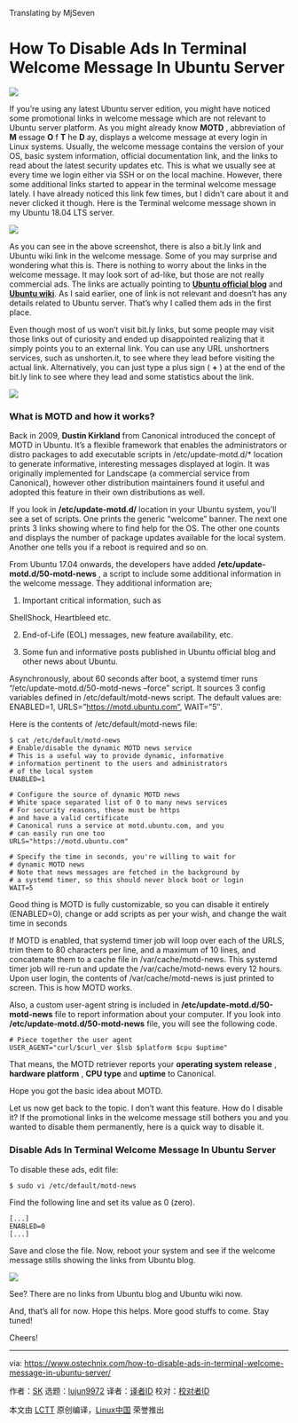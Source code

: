 Translating by MjSeven


How To Disable Ads In Terminal Welcome Message In Ubuntu Server
======

![](https://www.ostechnix.com/wp-content/uploads/2018/08/disable-ads-in-Terminal-welcome-message-in-Ubuntu-720x340.jpg)

If you’re using any latest Ubuntu server edition, you might have noticed some promotional links in welcome message which are not relevant to Ubuntu server platform. As you might already know **MOTD** , abbreviation of **M** essage **O** f **T** he **D** ay, displays a welcome message at every login in Linux systems. Usually, the welcome message contains the version of your OS, basic system information, official documentation link, and the links to read about the latest security updates etc. This is what we usually see at every time we login either via SSH or on the local machine. However, there some additional links started to appear in the terminal welcome message lately. I have already noticed this link few times, but I didn’t care about it and never clicked it though. Here is the Terminal welcome message shown in my Ubuntu 18.04 LTS server.

![](http://www.ostechnix.com/wp-content/uploads/2018/08/Ubuntu-Terminal-welcome-message.png)

As you can see in the above screenshot, there is also a bit.ly link and Ubuntu wiki link in the welcome message. Some of you may surprise and wondering what this is. There is nothing to worry about the links in the welcome message. It may look sort of ad-like, but those are not really commercial ads. The links are actually pointing to [**Ubuntu official blog**][1] and [**Ubuntu wiki**][2]. As I said earlier, one of link is not relevant and doesn’t has any details related to Ubuntu server. That’s why I called them ads in the first place.

Even though most of us won’t visit bit.ly links, but some people may visit those links out of curiosity and ended up disappointed realizing that it simply points you to an external link. You can use any URL unshortners services, such as unshorten.it, to see where they lead before visiting the actual link. Alternatively, you can just type a plus sign ( **+** ) at the end of the bit.ly link to see where they lead and some statistics about the link.

![](http://www.ostechnix.com/wp-content/uploads/2018/08/shortlink.png)

### What is MOTD and how it works?

Back in 2009, **Dustin Kirkland** from Canonical introduced the concept of MOTD in Ubuntu. It’s a flexible framework that enables the administrators or distro packages to add executable scripts in /etc/update-motd.d/* location to generate informative, interesting messages displayed at login. It was originally implemented for Landscape (a commercial service from Canonical), however other distribution maintainers found it useful and adopted this feature in their own distributions as well.

If you look in **/etc/update-motd.d/** location in your Ubuntu system, you’ll see a set of scripts. One prints the generic “welcome” banner. The next one prints 3 links showing where to find help for the OS. The other one counts and displays the number of package updates available for the local system. Another one tells you if a reboot is required and so on.

From Ubuntu 17.04 onwards, the developers have added **/etc/update-motd.d/50-motd-news** , a script to include some additional information in the welcome message. They additional information are;

  1. Important critical information, such as

ShellShock, Heartbleed etc.

  2. End-of-Life (EOL) messages, new feature availability, etc.

  3. Some fun and informative posts published in Ubuntu official blog and other news about Ubuntu.




Asynchronously, about 60 seconds after boot, a systemd timer runs “/etc/update-motd.d/50-motd-news –force” script. It sources 3 config variables defined in /etc/default/motd-news script. The default values are: ENABLED=1, URLS=”<https://motd.ubuntu.com”>, WAIT=”5″.

Here is the contents of /etc/default/motd-news file:
```
$ cat /etc/default/motd-news
# Enable/disable the dynamic MOTD news service
# This is a useful way to provide dynamic, informative
# information pertinent to the users and administrators
# of the local system
ENABLED=1

# Configure the source of dynamic MOTD news
# White space separated list of 0 to many news services
# For security reasons, these must be https
# and have a valid certificate
# Canonical runs a service at motd.ubuntu.com, and you
# can easily run one too
URLS="https://motd.ubuntu.com"

# Specify the time in seconds, you're willing to wait for
# dynamic MOTD news
# Note that news messages are fetched in the background by
# a systemd timer, so this should never block boot or login
WAIT=5

```

Good thing is MOTD is fully customizable, so you can disable it entirely (ENABLED=0), change or add scripts as per your wish, and change the wait time in seconds

If MOTD is enabled, that systemd timer job will loop over each of the URLS, trim them to 80 characters per line, and a maximum of 10 lines, and concatenate them to a cache file in /var/cache/motd-news. This systemd timer job will re-run and update the /var/cache/motd-news every 12 hours. Upon user login, the contents of /var/cache/motd-news is just printed to screen. This is how MOTD works.

Also, a custom user-agent string is included in **/etc/update-motd.d/50-motd-news** file to report information about your computer. If you look into **/etc/update-motd.d/50-motd-news** file, you will see the following code.
```
# Piece together the user agent
USER_AGENT="curl/$curl_ver $lsb $platform $cpu $uptime"

```

That means, the MOTD retriever reports your **operating system release** , **hardware platform** , **CPU type** and **uptime** to Canonical.

Hope you got the basic idea about MOTD.

Let us now get back to the topic. I don’t want this feature. How do I disable it? If the promotional links in the welcome message still bothers you and you wanted to disable them permanently, here is a quick way to disable it.

### Disable Ads In Terminal Welcome Message In Ubuntu Server

To disable these ads, edit file:
```
$ sudo vi /etc/default/motd-news

```

Find the following line and set its value as 0 (zero).
```
[...]
ENABLED=0
[...]

```

Save and close the file. Now, reboot your system and see if the welcome message stills showing the links from Ubuntu blog.

![](https://www.ostechnix.com/wp-content/uploads/2018/08/Ubuntu-Terminal-welcome-message-1.png)

See? There are no links from Ubuntu blog and Ubuntu wiki now.

And, that’s all for now. Hope this helps. More good stuffs to come. Stay tuned!

Cheers!



--------------------------------------------------------------------------------

via: https://www.ostechnix.com/how-to-disable-ads-in-terminal-welcome-message-in-ubuntu-server/

作者：[SK][a]
选题：[lujun9972](https://github.com/lujun9972)
译者：[译者ID](https://github.com/译者ID)
校对：[校对者ID](https://github.com/校对者ID)

本文由 [LCTT](https://github.com/LCTT/TranslateProject) 原创编译，[Linux中国](https://linux.cn/) 荣誉推出

[a]:https://www.ostechnix.com/author/sk/
[1]:https://blog.ubuntu.com/
[2]:https://wiki.ubuntu.com/
